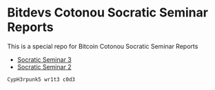 # Bitdevs Cotonou Socratic Seminar Reports

This is a special repo for Bitcoin Cotonou Socratic Seminar Reports

- [Socratic Seminar 3](./Socratic-Seminar-3)
- [Socratic Seminar 2](./Socratic-Seminar-2)

<code>CypH3rpunk5 wr1t3 c0d3</code>
